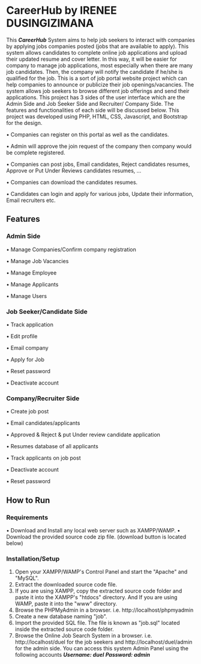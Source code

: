 # CareerHub by IRENEE DUSINGIZIMANA
This ***CareerHub*** System aims to help job seekers to interact with companies by applying jobs companies posted (jobs that are available to apply). This system allows candidates to complete online job applications and upload their updated resume and cover letter. In this way, it will be easier for company to manage job applications, most especially when there are many job candidates. Then, the company will notify the candidate if he/she is qualified for the job.
This is a sort of job portal website project which can help companies to announce or publicize their job openings/vacancies. The system allows job seekers to browse different job offerings and send their applications. This project has 3 sides of the user interface which are the Admin Side and Job Seeker Side and Recruiter/ Company Side. The features and functionalities of each side will be discussed below. This project was developed using PHP, HTML, CSS, Javascript, and Bootstrap for the design.

•	Companies can register on this portal as well as the candidates.

•	Admin will approve the join request of the company then company would be complete registered.

•	Companies can post jobs, Email candidates, Reject candidates resumes, Approve or Put Under Reviews candidates resumes, …

•	Companies can download the candidates resumes.

•	Candidates can login and apply for various jobs, Update their information, Email recruiters etc.

## Features
### Admin Side

•	Manage Companies/Confirm company registration

•	Manage Job Vacancies

•	Manage Employee

•	Manage Applicants

•	Manage Users

### Job Seeker/Candidate Side

•	Track application

•	Edit profile

•	Email company

•	Apply for Job

•	Reset password

•	Deactivate account

### Company/Recruiter Side

•	Create job post

•	Email candidates/applicants

•	Approved & Reject & put Under review candidate application

•	Resumes database of all applicants

•	Track applicants on job post

•	Deactivate account

•	Reset password

## How to Run
### Requirements
•	Download and Install any local  web server such as XAMPP/WAMP.
•	Download the provided source code zip file. (download button is located below)
### Installation/Setup
1.	Open your XAMPP/WAMP's Control Panel and start the "Apache" and "MySQL".
2.	Extract the downloaded source code file.
3.	If you are using XAMPP, copy the extracted source code folder and paste it into the XAMPP's "htdocs" directory. And If you are using WAMP, paste it into the "www" directory.
4.	Browse the PHPMyAdmin in a browser. i.e. http://localhost/phpmyadmin
5.	Create a new database naming "job".
6.	Import the provided SQL file. The file is known as "job.sql" located inside the extracted source code folder.
7.	Browse the Online Job Search System in a browser. i.e. http://localhost/duel for the job seekers and http://localhost/duel/admin for the admin side.
You can access this system Admin Panel using the following accounts
***Username: duel***
***Password: admin***

